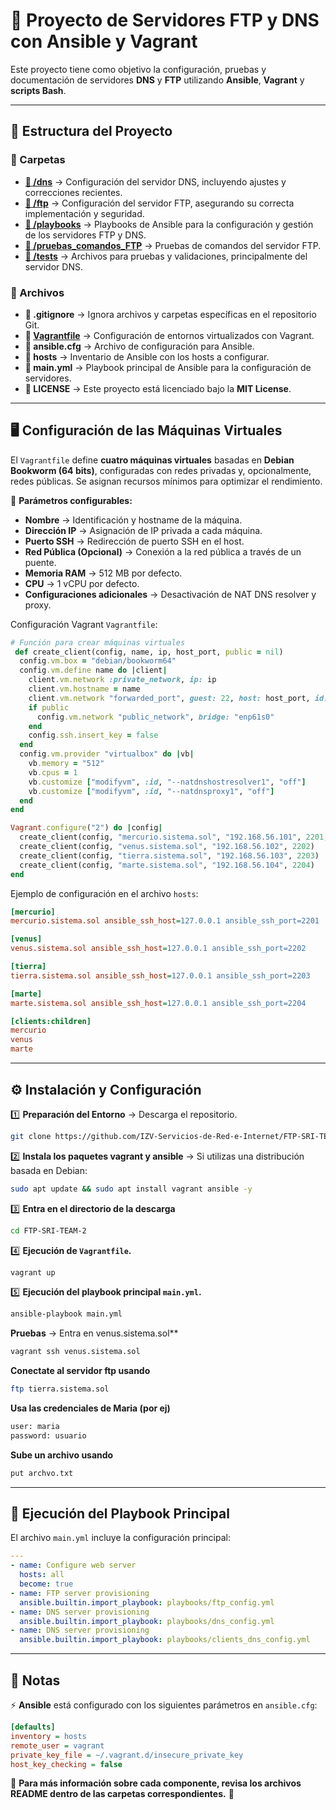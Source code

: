 # 🚀 Proyecto de Servidores FTP y DNS con Ansible y Vagrant

Este proyecto tiene como objetivo la configuración, pruebas y documentación de servidores **DNS** y **FTP** utilizando **Ansible**, **Vagrant** y **scripts Bash**.

---

## 📂 Estructura del Proyecto

### 📁 Carpetas

- **[📂 /dns](/dns/README.md)** → Configuración del servidor DNS, incluyendo ajustes y correcciones recientes.
- **[📂 /ftp](ftp/)** → Configuración del servidor FTP, asegurando su correcta implementación y seguridad.
- **[📂 /playbooks](/playbooks)** → Playbooks de Ansible para la configuración y gestión de los servidores FTP y DNS.
- **[📂 /pruebas_comandos_FTP](/pruebas_comandos_FTP/)** → Pruebas de comandos del servidor FTP.
- **[📂 /tests](/tests/)** → Archivos para pruebas y validaciones, principalmente del servidor DNS.

### 📜 Archivos

- **📄 .gitignore** → Ignora archivos y carpetas específicas en el repositorio Git.
- **📄 [Vagrantfile](Vagrantfile)** → Configuración de entornos virtualizados con Vagrant.
- **📄 ansible.cfg** → Archivo de configuración para Ansible.
- **📄 hosts** → Inventario de Ansible con los hosts a configurar.
- **📄 main.yml** → Playbook principal de Ansible para la configuración de servidores.
- **📄 LICENSE** → Este proyecto está licenciado bajo la **MIT License**.

---

## 🖥️ Configuración de las Máquinas Virtuales

El `Vagrantfile` define **cuatro máquinas virtuales** basadas en **Debian Bookworm (64 bits)**, configuradas con redes privadas y, opcionalmente, redes públicas. Se asignan recursos mínimos para optimizar el rendimiento.

🔹 **Parámetros configurables:**
- **Nombre** → Identificación y hostname de la máquina.
- **Dirección IP** → Asignación de IP privada a cada máquina.
- **Puerto SSH** → Redirección de puerto SSH en el host.
- **Red Pública (Opcional)** → Conexión a la red pública a través de un puente.
- **Memoria RAM** → 512 MB por defecto.
- **CPU** → 1 vCPU por defecto.
- **Configuraciones adicionales** → Desactivación de NAT DNS resolver y proxy.

Configuración Vagrant `Vagrantfile`:
```ruby
# Función para crear máquinas virtuales
 def create_client(config, name, ip, host_port, public = nil)
  config.vm.box = "debian/bookworm64"
  config.vm.define name do |client|
    client.vm.network :private_network, ip: ip
    client.vm.hostname = name
    client.vm.network "forwarded_port", guest: 22, host: host_port, id: 'ssh'
    if public
      config.vm.network "public_network", bridge: "enp61s0"
    end
    config.ssh.insert_key = false
  end
  config.vm.provider "virtualbox" do |vb|
    vb.memory = "512"
    vb.cpus = 1
    vb.customize ["modifyvm", :id, "--natdnshostresolver1", "off"]
    vb.customize ["modifyvm", :id, "--natdnsproxy1", "off"]
  end
end

Vagrant.configure("2") do |config|
  create_client(config, "mercurio.sistema.sol", "192.168.56.101", 2201, "public")
  create_client(config, "venus.sistema.sol", "192.168.56.102", 2202)
  create_client(config, "tierra.sistema.sol", "192.168.56.103", 2203)
  create_client(config, "marte.sistema.sol", "192.168.56.104", 2204)
end
```

Ejemplo de configuración en el archivo `hosts`:
```ini
[mercurio]
mercurio.sistema.sol ansible_ssh_host=127.0.0.1 ansible_ssh_port=2201

[venus]
venus.sistema.sol ansible_ssh_host=127.0.0.1 ansible_ssh_port=2202

[tierra]
tierra.sistema.sol ansible_ssh_host=127.0.0.1 ansible_ssh_port=2203

[marte]
marte.sistema.sol ansible_ssh_host=127.0.0.1 ansible_ssh_port=2204

[clients:children]
mercurio
venus
marte
```

---

## ⚙️ Instalación y Configuración

1️⃣ **Preparación del Entorno** -> Descarga el repositorio.
```bash
git clone https://github.com/IZV-Servicios-de-Red-e-Internet/FTP-SRI-TEAM-2.git
```
2️⃣ **Instala los paquetes vagrant y ansible** -> Si utilizas una distribución basada en Debian:
```bash
sudo apt update && sudo apt install vagrant ansible -y
```
3️⃣ **Entra en el directorio de la descarga**
```bash
cd FTP-SRI-TEAM-2
```
4️⃣ **Ejecución de `Vagrantfile`.**
```bash
vagrant up
```
5️⃣ **Ejecución del playbook principal `main.yml`.**
```bash
ansible-playbook main.yml
```
**Pruebas** -> Entra en venus.sistema.sol**
```bash
vagrant ssh venus.sistema.sol
```
**Conectate al servidor ftp usando**
```bash
ftp tierra.sistema.sol
```
**Usa las credenciales de Maria (por ej)**
```bash
user: maria
password: usuario
```
**Sube un archivo usando**
```bash
put archvo.txt
```
---

## 🔧 Ejecución del Playbook Principal

El archivo `main.yml` incluye la configuración principal:
```yaml
---
- name: Configure web server
  hosts: all
  become: true
- name: FTP server provisioning
  ansible.builtin.import_playbook: playbooks/ftp_config.yml
- name: DNS server provisioning
  ansible.builtin.import_playbook: playbooks/dns_config.yml
- name: DNS server provisioning
  ansible.builtin.import_playbook: playbooks/clients_dns_config.yml

```

---

## 📌 Notas

⚡ **Ansible** está configurado con los siguientes parámetros en `ansible.cfg`:
```ini
[defaults]
inventory = hosts
remote_user = vagrant
private_key_file = ~/.vagrant.d/insecure_private_key
host_key_checking = false
```

📡 **Para más información sobre cada componente, revisa los archivos README dentro de las carpetas correspondientes.** 🚀

